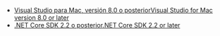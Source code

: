 * [<span data-ttu-id="d7dac-101">Visual Studio para Mac, versión 8.0 o posterior</span><span class="sxs-lookup"><span data-stu-id="d7dac-101">Visual Studio for Mac version 8.0 or later</span></span>](https://visualstudio.microsoft.com/downloads/)
* [<span data-ttu-id="d7dac-102">.NET Core SDK 2.2 o posterior</span><span class="sxs-lookup"><span data-stu-id="d7dac-102">.NET Core SDK 2.2 or later</span></span>](https://www.microsoft.com/net/download/all)
